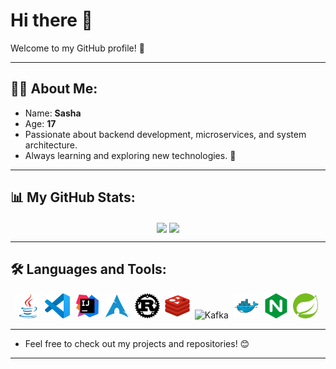 # Hi there 👋  
Welcome to my GitHub profile! 🚀  

---

## 👨‍💻 About Me:
- Name: **Sasha**  
- Age: **17**  
- Passionate about backend development, microservices, and system architecture.  
- Always learning and exploring new technologies. 🌱  

---

## 📊 My GitHub Stats:
<div align="center">
  <img align="center" src="https://github-readme-stats.vercel.app/api?username=l1ng-l&show_icons=true&include_all_commits=true&theme=dracula&hide_border=true&rank_icon=github"/>
  <img align="center" src="https://github-readme-stats.vercel.app/api/top-langs/?username=l1ng-l&layout=compact&theme=dracula&hide_border=true&langs_count=4"/>
</div>

---

## 🛠️ Languages and Tools:
<div align="center">
  <img src="https://github.com/devicons/devicon/blob/master/icons/java/java-original.svg" title="Java" alt="Java" width="40" height="40"/>&nbsp;
  <img src="https://github.com/devicons/devicon/blob/master/icons/vscode/vscode-original.svg" title="VS Code" alt="VS Code" width="40" height="40"/>&nbsp;
  <img src="https://github.com/devicons/devicon/blob/master/icons/intellij/intellij-original.svg" title="IntelliJ IDEA" alt="IntelliJ IDEA" width="40" height="40"/>&nbsp;
  <img src="https://github.com/devicons/devicon/blob/master/icons/archlinux/archlinux-original.svg" title="Arch Linux" alt="Arch Linux" width="40" height="40"/>&nbsp;
  <img src="https://github.com/devicons/devicon/blob/master/icons/rust/rust-original.svg" title="Rust" alt="Rust" width="40" height="40"/>&nbsp;
  <img src="https://github.com/devicons/devicon/blob/master/icons/redis/redis-original.svg" title="Redis" alt="Redis" width="40" height="40"/>&nbsp;
  <img src="https://raw.githubusercontent.com/simple-icons/simple-icons/develop/icons/apachekafka.svg" title="Kafka" alt="Kafka" width="40" height="40"/>&nbsp;
  <img src="https://github.com/devicons/devicon/blob/master/icons/docker/docker-original.svg" title="Docker" alt="Docker" width="40" height="40"/>&nbsp;
  <img src="https://github.com/devicons/devicon/blob/master/icons/nginx/nginx-original.svg" title="Nginx" alt="Nginx" width="40" height="40"/>&nbsp;
  <img src="https://github.com/devicons/devicon/blob/master/icons/spring/spring-original.svg" title="Spring" alt="Spring" width="40" height="40"/>&nbsp;
</div>

---

- Feel free to check out my projects and repositories! 😊  

---
